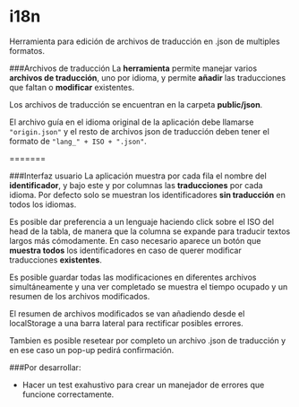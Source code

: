 # i18n
Herramienta para edición de archivos de traducción en .json de multiples formatos.

###Archivos de traducción
La **herramienta** permite manejar varios **archivos de traducción**, uno por idioma, y permite **añadir** las traducciones que faltan o  **modificar** existentes.

Los archivos de traducción se encuentran en la carpeta **public/json**.

El archivo guía en el idioma original de la aplicación debe llamarse ```"origin.json"``` y el resto de archivos json de traducción deben tener el formato de ```"lang_" + ISO + ".json"```.

=======

###Interfaz usuario
La aplicación muestra por cada fila el nombre del **identificador**, y bajo este y por columnas las **traducciones** por cada idioma.
Por defecto solo se muestran los identificadores **sin traducción** en todos los idiomas.

Es posible dar preferencia a un lenguaje haciendo click sobre el ISO del head de la tabla, de manera que la columna se expande para traducir textos largos más cómodamente.
En caso necesario aparece un botón que **muestra todos** los identificadores en caso de querer modificar traducciones **existentes**.

Es posible guardar todas las modificaciones en diferentes archivos simultáneamente y una ver completado se muestra el tiempo ocupado y un resumen de los archivos modificados.

El resumen de archivos modificados se van añadiendo desde el localStorage a una barra lateral para rectificar posibles errores.

Tambien es posible resetear por completo un archivo .json de traducción y en ese caso un pop-up pedirá confirmación.


###Por desarrollar:
* Hacer un test exahustivo para crear un manejador de errores que funcione correctamente.
